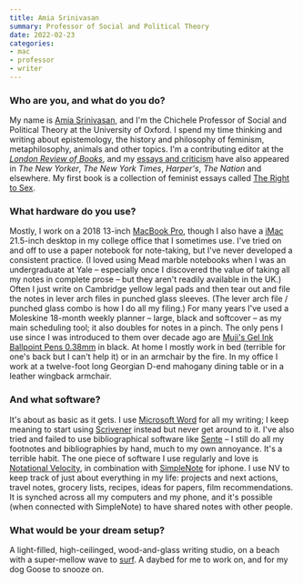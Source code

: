 ```yaml
---
title: Amia Srinivasan
summary: Professor of Social and Political Theory
date: 2022-02-23
categories:
- mac
- professor
- writer
---
```


### Who are you, and what do you do?

My name is [Amia Srinivasan](https://users.ox.ac.uk/~corp1468/Welcome.html "Amia's homepage."), and I'm the Chichele Professor of Social and Political Theory at the University of Oxford. I spend my time thinking and writing about epistemology, the history and philosophy of feminism, metaphilosophy, animals and other topics. I'm a contributing editor at the [_London Review of Books_](https://www.lrb.co.uk/contributors/amia-srinivasan "Amia's articles on the London Review of Books."), and my [essays and criticism](https://users.ox.ac.uk/~corp1468/Criticism.html "Amia's essays and reviews.") have also appeared in _The New Yorker_, _The New York Times_, _Harper's_, _The Nation_ and elsewhere. My first book is a collection of feminist essays called [The Right to Sex](https://users.ox.ac.uk/~corp1468/Criticism.html "Amia's book of feminist essays.").

### What hardware do you use?

Mostly, I work on a 2018 13-inch [MacBook Pro][macbook-pro], though I also have a [iMac][] 21.5-inch desktop in my college office that I sometimes use. I've tried on and off to use a paper notebook for note-taking, but I've never developed a consistent practice. (I loved using Mead marble notebooks when I was an undergraduate at Yale – especially once I discovered the value of taking all my notes in complete prose – but they aren't readily available in the UK.) Often I just write on Cambridge yellow legal pads and then tear out and file the notes in lever arch files in punched glass sleeves. (The lever arch file / punched glass combo is how I do all my filing.) For many years I've used a Moleskine 18-month weekly planner – large, black and softcover – as my main scheduling tool; it also doubles for notes in a pinch. The only pens I use since I was introduced to them over decade ago are [Muji's Gel Ink Ballpoint Pens 0.38mm][gel-ink-ballpoint] in black. At home I mostly work in bed (terrible for one's back but I can't help it) or in an armchair by the fire. In my office I work at a twelve-foot long Georgian D-end mahogany dining table or in a leather wingback armchair.

### And what software?

It's about as basic as it gets. I use [Microsoft Word][word] for all my writing; I keep meaning to start using [Scrivener][] instead but never get around to it. I've also tried and failed to use bibliographical software like [Sente][] – I still do all my footnotes and bibliographies by hand, much to my own annoyance. It's a terrible habit. The one piece of software I use regularly and love is [Notational Velocity][notational-velocity], in combination with [SimpleNote][simplenote-ios] for iphone. I use NV to keep track of just about everything in my life: projects and next actions, travel notes, grocery lists, recipes, ideas for papers, film recommendations. It is synched across all my computers and my phone, and it's possible (when connected with SimpleNote) to have shared notes with other people.

### What would be your dream setup?

A light-filled, high-ceilinged, wood-and-glass writing studio, on a beach with a super-mellow wave to [surf](https://www.lrb.co.uk/the-paper/v40/n19/amia-srinivasan/sharky-waters "Amia's London Review of Books article about shark attacks."). A daybed for me to work on, and for my dog Goose to snooze on.

[gel-ink-ballpoint]: https://www.muji.us/store/stationery/pen-pencils/capped-gel-ink.html "A ball-point pen."
[imac]: https://www.apple.com/imac/ "An all-in-one computer."
[macbook-pro]: https://www.apple.com/macbook-pro/ "A laptop."
[notational-velocity]: http://notational.net/ "A clever note-taking app for the Mac."
[scrivener]: http://literatureandlatte.com/scrivener.php "A Mac text editor aimed at writers."
[sente]: https://en.wikipedia.org/wiki/Sente_(software) "Reference management software for macOS and iOS."
[simplenote-ios]: https://itunes.apple.com/us/app/simplenote/id289429962 "A note app with cloud syncing."
[word]: https://products.office.com/en-us/word "A document editor."
